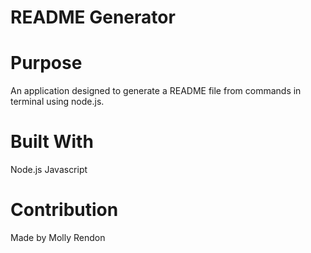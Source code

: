 # README Generator

# Purpose

An application designed to generate a README file from commands in terminal using node.js.

# Built With

Node.js
Javascript

# Contribution

Made by Molly Rendon
